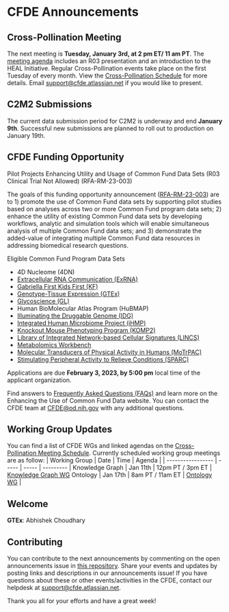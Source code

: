 # CFDE Announcements

## Cross-Pollination Meeting
The next meeting is **Tuesday, January 3rd, at 2 pm ET/ 11 am PT**.  The [meeting agenda](https://docs.google.com/document/d/1JNVYnajGEsZsgXsL0QLo-vl53xahmKLdONd6zwp_RtI/edit?usp=sharing) includes an R03 presentation and an introduction to the HEAL Initiative. Regular Cross-Pollination events take place on the first Tuesday of every month. View the [Cross-Pollination Schedule](https://docs.google.com/spreadsheets/d/1hQAeOLkivUZZnwZ_KxfGw3neezMaWbrPk9nnFiKfQGA/edit?usp=sharing) for more details. Email [support@cfde.atlassian.net](mailto:support@cfde.atlassian.net) if you would like to present.

## C2M2 Submissions
The current data submission period for C2M2 is underway and end **January 9th**. Successful new submissions are planned to roll out to production on January 19th. 

## CFDE Funding Opportunity
Pilot Projects Enhancing Utility and Usage of Common Fund Data Sets (R03 Clinical Trial Not Allowed) (RFA-RM-23-003)

The goals of this funding opportunity announcement ([RFA-RM-23-003](https://grants.nih.gov/grants/guide/rfa-files/RFA-RM-23-003.html)) are to 1) promote the use of Common Fund data sets by supporting pilot studies based on analyses across two or more Common Fund program data sets; 2) enhance the utility of existing Common Fund data sets by developing workflows, analytic and simulation tools which will enable simultaneous analysis of multiple Common Fund data sets; and 3) demonstrate the added-value of integrating multiple Common Fund data resources in addressing biomedical research questions.

Eligible Common Fund Program Data Sets
- 4D Nucleome (4DN)
- [Extracellular RNA Communication (ExRNA)](https://exrna.org/)
- [Gabriella First Kids First (KF)](https://kidsfirstdrc.org/)
- [Genotype-Tissue Expression (GTEx)](https://www.gtexportal.org/home/)
- [Glycoscience (GL)](https://www.glygen.org/)
- Human BioMolecular Atlas Program (HuBMAP)
- [Illuminating the Druggable Genome (IDG)](https://druggablegenome.net/)
- [Integrated Human Microbiome Project (iHMP)](https://hmpdacc.org/ihmp/)
- [Knockout Mouse Phenotyping Program (KOMP2)](http://www.mousephenotype.org/)
- [Library of Integrated Network-based Cellular Signatures (LINCS)](http://lincsproject.org/)
- [Metabolomics Workbench](https://www.metabolomicsworkbench.org/)
- [Molecular Transducers of Physical Activity in Humans (MoTrPAC)](https://motrpac-data.org/data-access)
- [Stimulating Peripheral Activity to Relieve Conditions (SPARC)](https://sparc.science/)

Applications are due **February 3, 2023, by 5:00 pm** local time of the applicant organization.

Find answers to [Frequently Asked Questions (FAQs)](https://commonfund.nih.gov/datause/faq) and learn more on the Enhancing the Use of Common Fund Data website. You can contact the CFDE team at [CFDE@od.nih.gov](mailto:CFDE@od.nih.gov) with any additional questions.

## Working Group Updates
You can find a list of CFDE WGs and linked agendas on the [Cross-Pollination Meeting Schedule](https://docs.google.com/spreadsheets/d/1hQAeOLkivUZZnwZ_KxfGw3neezMaWbrPk9nnFiKfQGA/edit?usp=sharing). Currently scheduled working group meetings are as follow: 
| Working Group | Date | Time | Agenda |
| ----------------- | ----- | ----- | --------- | 
Knowledge Graph | Jan 11th | 12pm PT / 3pm ET | [Knowledge Graph WG](https://docs.google.com/document/d/1WvpkLxWPW0XxZsam6jEJeEUQr2sQ0EWC/edit?usp=sharing&ouid=111367545760360703840&rtpof=true&sd=true)
Ontology | Jan 17th  | 8am PT / 11am ET | [Ontology WG](https://docs.google.com/document/d/1VoHHBeWfol6XNJa3kzOnOFuTaIrcLYbqKYQcOnj1oh4/edit?usp=sharing) |

## Welcome
**GTEx**: Abhishek Choudhary

## Contributing

You can contribute to the next announcements by commenting on the open announcements issue in [this repository](https://github.com/nih-cfde/announcements/issues). Share your events and updates by posting links and descriptions in our announcements issue! If you have questions about these or other events/activities in the CFDE, contact our helpdesk at [support@cfde.atlassian.net](mailto:support@cfde.atlassian.net).

Thank you all for your efforts and have a great week!
